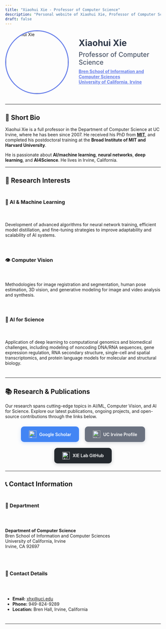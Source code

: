 ```yaml
---
title: "Xiaohui Xie - Professor of Computer Science"
description: "Personal website of Xiaohui Xie, Professor of Computer Science at UC Irvine"
draft: false
---
```



<div style="display: flex; align-items: center; gap: 2rem; margin-bottom: 2rem;">
  <img src="/images/profile.jpg" alt="Xiaohui Xie" style="width: 200px; height: 200px; border-radius: 50%; object-fit: cover; border: 3px solid #667eea;">
  <div>
    <h1 style="margin: 0; color: #2d3748;">Xiaohui Xie</h1>
    <h2 style="margin: 0.5rem 0; color: #4a5568; font-weight: 500;">Professor of Computer Science</h2>
    <p style="margin: 0.5rem 0; color: #718096;">
      <strong>
        <a href="https://www.ics.uci.edu/" style="color: #667eea; text-decoration: underline;">Bren School of Information and Computer Sciences</a>
      </strong>
      <br>
      <strong>
        <a href="https://www.uci.edu/" style="color: #667eea; text-decoration: underline;">University of California, Irvine</a>
      </strong>
    </p>
  </div>
</div>

---

## 🎯 Short Bio

Xiaohui Xie is a full professor in the Department of Computer Science at UC Irvine, where he has been since 2007. He received his PhD from **[MIT](https://www.mit.edu/)**, and completed his postdoctoral training at the **Broad Institute of MIT and Harvard University**.

He is passionate about **AI/machine learning**, **neural networks**, **deep learning**, and **AI4Science**. He lives in Irvine, California.

---

## 🔬 Research Interests

<div style="display: grid; grid-template-columns: repeat(auto-fit, minmax(300px, 1fr)); gap: 1.5rem; margin: 1.5rem 0;">

### 🤖 AI & Machine Learning
Development of advanced algorithms for neural network training, efficient model distillation, and fine-tuning strategies to improve adaptability and scalability of AI systems.

### 👁️ Computer Vision
Methodologies for image registration and segmentation, human pose estimation, 3D vision, and generative modeling for image and video analysis and synthesis.

### 🧬 AI for Science
Application of deep learning to computational genomics and biomedical challenges, including modeling of noncoding DNA/RNA sequences, gene expression regulation, RNA secondary structure, single-cell and spatial transcriptomics, and protein language models for molecular and structural biology.

</div>

---

## 📚 Research & Publications

Our research spans cutting-edge topics in AI/ML, Computer Vision, and AI for Science. Explore our latest publications, ongoing projects, and open-source contributions through the links below. 
<!-- Visit our **[Google Scholar](https://scholar.google.com/citations?user=YOUR_GOOGLE_SCHOLAR_ID&sortby=pubdate)** profile for recent publications, check out the **[XIE Lab GitHub](https://github.com/uci-cbcl)** repository for open-source research code. -->

<div style="display: flex; gap: 1.2rem; flex-wrap: wrap; margin: 1.5rem 0; justify-content: center;">
  <a href="https://scholar.google.com/citations?user=YOUR_GOOGLE_SCHOLAR_ID&sortby=pubdate" style="display: inline-flex; align-items: center; gap: 0.6rem; padding: 0.8rem 1.6rem; background: #4285f4; color: white; text-decoration: none; border-radius: 10px; font-weight: 600; transition: all 0.3s ease; box-shadow: 0 3px 12px rgba(66, 133, 244, 0.25);">
    <img src="/images/Google_Scholar_logo.svg.png" alt="Google Scholar" width="24" height="24" style="display: inline-block;">
    Google Scholar
  </a>
  <a href="https://www.ics.uci.edu/~xhx/" style="display: inline-flex; align-items: center; gap: 0.6rem; padding: 0.8rem 1.6rem; background: #6b7280; color: white; text-decoration: none; border-radius: 10px; font-weight: 600; transition: all 0.3s ease; box-shadow: 0 3px 12px rgba(107, 114, 128, 0.25);">
    <img src="/images/University_of_California,_Irvine_logo.svg" alt="UC Irvine" width="24" height="24" style="display: inline-block;">
    UC Irvine Profile
  </a>
  <a href="https://github.com/uci-cbcl" style="display: inline-flex; align-items: center; gap: 0.6rem; padding: 0.8rem 1.6rem; background: #24292e; color: white; text-decoration: none; border-radius: 10px; font-weight: 600; transition: all 0.3s ease; box-shadow: 0 3px 12px rgba(36, 41, 46, 0.25);">
    <img src="/images/github-mark-white.svg" alt="GitHub" width="24" height="24" style="display: inline-block;">
    XIE Lab GitHub
  </a>
</div>



---

## 📞 Contact Information

<div style="display: grid; grid-template-columns: repeat(auto-fit, minmax(300px, 1fr)); gap: 2rem; margin: 1.5rem 0;">

### 🏢 Department
**Department of Computer Science**  
Bren School of Information and Computer Sciences  
University of California, Irvine  
Irvine, CA 92697

### 📧 Contact Details
- **Email:** [xhx@uci.edu](mailto:xhx@uci.edu)
- **Phone:** 949-824-9289
- **Location:** Bren Hall, Irvine, California

</div>


---
